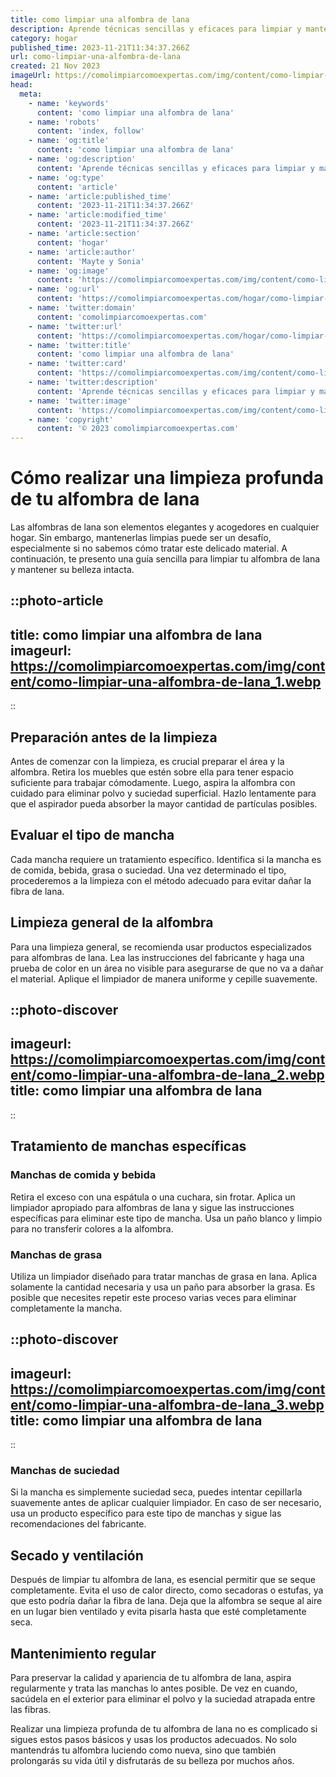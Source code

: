 ```yaml
---
title: como limpiar una alfombra de lana
description: Aprende técnicas sencillas y eficaces para limpiar y mantener tu alfombra de lana impecable sin dañarla. ¡Conserva su belleza natural!
category: hogar
published_time: 2023-11-21T11:34:37.266Z
url: como-limpiar-una-alfombra-de-lana
created: 21 Nov 2023
imageUrl: https://comolimpiarcomoexpertas.com/img/content/como-limpiar-una-alfombra-de-lana_1.webp
head:
  meta:
    - name: 'keywords'
      content: 'como limpiar una alfombra de lana'
    - name: 'robots'
      content: 'index, follow'
    - name: 'og:title'
      content: 'como limpiar una alfombra de lana'
    - name: 'og:description'
      content: 'Aprende técnicas sencillas y eficaces para limpiar y mantener tu alfombra de lana impecable sin dañarla. ¡Conserva su belleza natural!'
    - name: 'og:type'
      content: 'article'
    - name: 'article:published_time'
      content: '2023-11-21T11:34:37.266Z'
    - name: 'article:modified_time'
      content: '2023-11-21T11:34:37.266Z'
    - name: 'article:section'
      content: 'hogar'
    - name: 'article:author'
      content: 'Mayte y Sonia'
    - name: 'og:image'
      content: 'https://comolimpiarcomoexpertas.com/img/content/como-limpiar-una-alfombra-de-lana_3.webp'
    - name: 'og:url'
      content: 'https://comolimpiarcomoexpertas.com/hogar/como-limpiar-una-alfombra-de-lana'
    - name: 'twitter:domain'
      content: 'comolimpiarcomoexpertas.com'
    - name: 'twitter:url'
      content: 'https://comolimpiarcomoexpertas.com/hogar/como-limpiar-una-alfombra-de-lana'
    - name: 'twitter:title'
      content: 'como limpiar una alfombra de lana'
    - name: 'twitter:card'
      content: 'https://comolimpiarcomoexpertas.com/img/content/como-limpiar-una-alfombra-de-lana_3.webp'
    - name: 'twitter:description'
      content: 'Aprende técnicas sencillas y eficaces para limpiar y mantener tu alfombra de lana impecable sin dañarla. ¡Conserva su belleza natural!'
    - name: 'twitter:image'
      content: 'https://comolimpiarcomoexpertas.com/img/content/como-limpiar-una-alfombra-de-lana_3.webp'
    - name: 'copyright'
      content: '© 2023 comolimpiarcomoexpertas.com'
---
```

# Cómo realizar una limpieza profunda de tu alfombra de lana

Las alfombras de lana son elementos elegantes y acogedores en cualquier hogar. Sin embargo, mantenerlas limpias puede ser un desafío, especialmente si no sabemos cómo tratar este delicado material. A continuación, te presento una guía sencilla para limpiar tu alfombra de lana y mantener su belleza intacta.

::photo-article
---
title: como limpiar una alfombra de lana
imageurl: https://comolimpiarcomoexpertas.com/img/content/como-limpiar-una-alfombra-de-lana_1.webp
---
::

## Preparación antes de la limpieza

Antes de comenzar con la limpieza, es crucial preparar el área y la alfombra. Retira los muebles que estén sobre ella para tener espacio suficiente para trabajar cómodamente. Luego, aspira la alfombra con cuidado para eliminar polvo y suciedad superficial. Hazlo lentamente para que el aspirador pueda absorber la mayor cantidad de partículas posibles.

## Evaluar el tipo de mancha

Cada mancha requiere un tratamiento específico. Identifica si la mancha es de comida, bebida, grasa o suciedad. Una vez determinado el tipo, procederemos a la limpieza con el método adecuado para evitar dañar la fibra de lana.

## Limpieza general de la alfombra

Para una limpieza general, se recomienda usar productos especializados para alfombras de lana. Lea las instrucciones del fabricante y haga una prueba de color en un área no visible para asegurarse de que no va a dañar el material. Aplique el limpiador de manera uniforme y cepille suavemente.


::photo-discover
---
imageurl: https://comolimpiarcomoexpertas.com/img/content/como-limpiar-una-alfombra-de-lana_2.webp
title: como limpiar una alfombra de lana
---
::

## Tratamiento de manchas específicas

### Manchas de comida y bebida

Retira el exceso con una espátula o una cuchara, sin frotar. Aplica un limpiador apropiado para alfombras de lana y sigue las instrucciones específicas para eliminar este tipo de mancha. Usa un paño blanco y limpio para no transferir colores a la alfombra.

### Manchas de grasa

Utiliza un limpiador diseñado para tratar manchas de grasa en lana. Aplica solamente la cantidad necesaria y usa un paño para absorber la grasa. Es posible que necesites repetir este proceso varias veces para eliminar completamente la mancha.


::photo-discover
---
imageurl: https://comolimpiarcomoexpertas.com/img/content/como-limpiar-una-alfombra-de-lana_3.webp
title: como limpiar una alfombra de lana
---
::

### Manchas de suciedad

Si la mancha es simplemente suciedad seca, puedes intentar cepillarla suavemente antes de aplicar cualquier limpiador. En caso de ser necesario, usa un producto específico para este tipo de manchas y sigue las recomendaciones del fabricante.

## Secado y ventilación

Después de limpiar tu alfombra de lana, es esencial permitir que se seque completamente. Evita el uso de calor directo, como secadoras o estufas, ya que esto podría dañar la fibra de lana. Deja que la alfombra se seque al aire en un lugar bien ventilado y evita pisarla hasta que esté completamente seca.

## Mantenimiento regular

Para preservar la calidad y apariencia de tu alfombra de lana, aspira regularmente y trata las manchas lo antes posible. De vez en cuando, sacúdela en el exterior para eliminar el polvo y la suciedad atrapada entre las fibras.

Realizar una limpieza profunda de tu alfombra de lana no es complicado si sigues estos pasos básicos y usas los productos adecuados. No solo mantendrás tu alfombra luciendo como nueva, sino que también prolongarás su vida útil y disfrutarás de su belleza por muchos años.